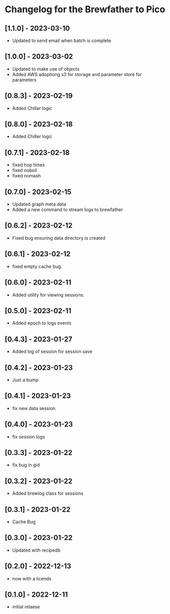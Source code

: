 # Changelog for the Brewfather to Pico

## [1.1.0] - 2023-03-10
- Updated to send email when batch is complete

## [1.0.0] - 2023-03-02
- Updated to make use of objects
- Added AWS adoptiong s3 for storage and parameter store for parameters

## [0.8.3] - 2023-02-19
- Added Chiller logic

## [0.8.0] - 2023-02-18
- Added Chiller logic

## [0.7.1] - 2023-02-18
- fixed hop times
- fixed noboil
- fixed nomash

## [0.7.0] - 2023-02-15
- Updated graph meta data
- Added a new command to stream logs to brewfather

## [0.6.2] - 2023-02-12
- Fixed bug ensuring data directory is created

## [0.6.1] - 2023-02-12
- fixed empty cache bug.

## [0.6.0] - 2023-02-11
- Added utility for viewing sessions.

## [0.5.0] - 2023-02-11
- Added epoch to logs events

## [0.4.3] - 2023-01-27
- Added log of session for session save

## [0.4.2] - 2023-01-23
- Just a bump

## [0.4.1] - 2023-01-23
- fix new data session

## [0.4.0] - 2023-01-23
- fix session logs

## [0.3.3] - 2023-01-22
- fix bug in gid

## [0.3.2] - 2023-01-22
- Added brewlog class for sessions

## [0.3.1] - 2023-01-22
- Cache Bug

## [0.3.0] - 2023-01-22
- Updated with recipedb

## [0.2.0] - 2022-12-13
- now with a licends

## [0.1.0] - 2022-12-11
- initial relaese

